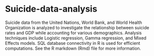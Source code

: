 # Suicide-data-analysis

Suicide data from the United Nations, World Bank, and World Health Organization is analyzed to investigate the relationship between suicide rates and GDP while accounting for various demographics. Analysis techniques include Logistic regression, Gamma regression, and Mixed Effects models. SQL database connectivity in R is used for efficient computations. See the R markdown (Rmd) file for more information. 

